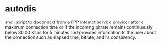 # autodis
shell script to disconnect from a PPP internet service provider after a maximum connection time or if the incoming bitrate remains continuously below 30.00 Kbps for 5 minutes and provides information to the user about the connection such as elapsed time, bitrate, and its consistency.
